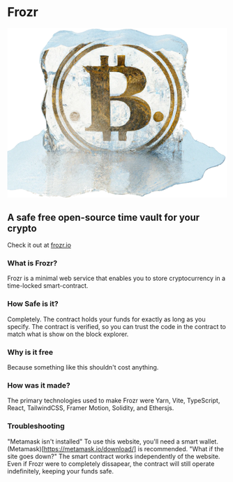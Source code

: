# Frozr

[![](/src/assets/logo.webp)](https://frozr.io/)

## A safe free open-source time vault for your crypto
Check it out at [frozr.io](https://frozr.io)


### What is Frozr?
  Frozr is a minimal web service that enables you to store cryptocurrency in a time-locked smart-contract.

### How Safe is it?
  Completely. The contract holds your funds for exactly as long as you specify. The contract is verified, so you can trust the code in the contract to match what is show on the block explorer.

### Why is it free
  Because something like this shouldn't cost anything.
  
### How was it made?
  The primary technologies used to make Frozr were Yarn, Vite, TypeScript, React, TailwindCSS, Framer Motion, Solidity, and Ethersjs. 

### Troubleshooting
"Metamask isn't installed"
To use this website, you'll need a smart wallet. (Metamask)[https://metamask.io/download/] is recommended.
"What if the site goes down?"
 The smart contract works independently of the website. Even if Frozr were to completely dissapear, the contract will still operate indefinitely, keeping your funds safe.